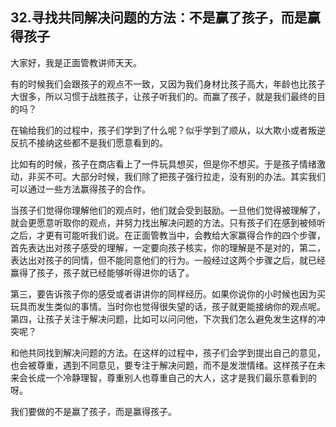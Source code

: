## 32.寻找共同解决问题的方法：不是赢了孩子，而是赢得孩子
大家好，我是正面管教讲师天天。


有的时候我们会跟孩子的观点不一致，又因为我们身材比孩子高大，年龄也比孩子大很多，所以习惯于战胜孩子，让孩子听我们的。而赢了孩子，就是我们最终的目的吗？


在输给我们的过程中，孩子们学到了什么呢？似乎学到了顺从，以大欺小或者叛逆反抗不接纳这些都不是我们愿意看到的。


比如有的时候，孩子在商店看上了一件玩具想买，但是你不想买。于是孩子情绪激动，非买不可。大部分时候，我们除了把孩子强行拉走，没有别的办法。其实我们可以通过一些方法赢得孩子的合作。


当孩子们觉得你理解他们的观点时，他们就会受到鼓励。一旦他们觉得被理解了，就会更愿意听取你的观点，并努力找出解决问题的方法。只有孩子们在感到被倾听之后，才更有可能听我们说。在正面管教当中，会教给大家赢得合作的四个步骤，首先表达出对孩子感受的理解，一定要向孩子核实，你的理解是不是对的，第二，表达出对孩子的同情，但不能同意他们的行为。一般经过这两个步骤之后，就已经赢得了孩子，孩子就已经能够听得进你的话了。


第三，要告诉孩子你的感受或者讲讲你的同样经历。如果你说你的小时候也因为买玩具而发生类似的事情。当时你也觉得很失望的话，孩子就更能接纳你的观点呢。第四，让孩子关注于解决问题，比如可以问问他，下次我们怎么避免发生这样的冲突呢？


和他共同找到解决问题的方法。在这样的过程中，孩子们会学到提出自己的意见，也会被尊重，遇到不同意见，要专注于解决问题，而不是发泄情绪。这样孩子在未来会长成一个冷静理智，尊重别人也尊重自己的大人，这才是我们最乐意看到的呀。


我们要做的不是赢了孩子，而是赢得孩子。

